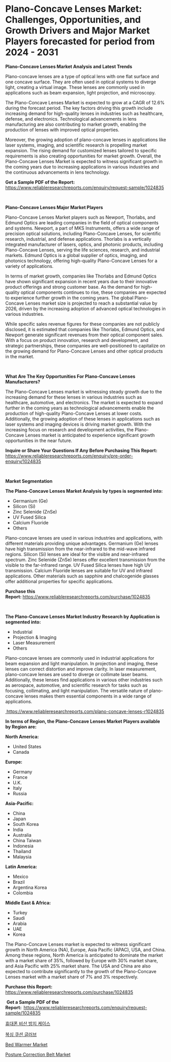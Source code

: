 <p><h1>Plano-Concave Lenses Market: Challenges, Opportunities, and Growth Drivers and Major Market Players forecasted for period from 2024 - 2031</h1></p><p><strong>Plano-Concave Lenses Market Analysis and Latest Trends</strong></p>
<p><p>Plano-concave lenses are a type of optical lens with one flat surface and one concave surface. They are often used in optical systems to diverge light, creating a virtual image. These lenses are commonly used in applications such as beam expansion, light projection, and microscopy.</p><p>The Plano-Concave Lenses Market is expected to grow at a CAGR of 12.6% during the forecast period. The key factors driving this growth include increasing demand for high-quality lenses in industries such as healthcare, defense, and electronics. Technological advancements in lens manufacturing are also contributing to market growth, enabling the production of lenses with improved optical properties.</p><p>Moreover, the growing adoption of plano-concave lenses in applications like laser systems, imaging, and scientific research is propelling market expansion. The rising demand for customized lenses tailored to specific requirements is also creating opportunities for market growth. Overall, the Plano-Concave Lenses Market is expected to witness significant growth in the coming years due to increasing applications in various industries and the continuous advancements in lens technology.</p></p>
<p><strong>Get a Sample PDF of the Report:&nbsp;</strong> <a href="https://www.reliableresearchreports.com/enquiry/request-sample/1024835">https://www.reliableresearchreports.com/enquiry/request-sample/1024835</a></p>
<p>&nbsp;</p>
<p><strong>Plano-Concave Lenses Major Market Players</strong></p>
<p><p>Plano-Concave Lenses Market players such as Newport, Thorlabs, and Edmund Optics are leading companies in the field of optical components and systems. Newport, a part of MKS Instruments, offers a wide range of precision optical solutions, including Plano-Concave Lenses, for scientific research, industrial, and defense applications. Thorlabs is a vertically integrated manufacturer of lasers, optics, and photonic products, including Plano-Concave Lenses, serving the life sciences, research, and industrial markets. Edmund Optics is a global supplier of optics, imaging, and photonics technology, offering high-quality Plano-Concave Lenses for a variety of applications.</p><p>In terms of market growth, companies like Thorlabs and Edmund Optics have shown significant expansion in recent years due to their innovative product offerings and strong customer base. As the demand for high-quality optical components continues to rise, these companies are expected to experience further growth in the coming years. The global Plano-Concave Lenses market size is projected to reach a substantial value by 2026, driven by the increasing adoption of advanced optical technologies in various industries.</p><p>While specific sales revenue figures for these companies are not publicly disclosed, it is estimated that companies like Thorlabs, Edmund Optics, and Newport generate significant revenues from their optical component sales. With a focus on product innovation, research and development, and strategic partnerships, these companies are well-positioned to capitalize on the growing demand for Plano-Concave Lenses and other optical products in the market.</p></p>
<p>&nbsp;</p>
<p><strong>What Are The Key Opportunities For Plano-Concave Lenses Manufacturers?</strong></p>
<p><p>The Plano-Concave Lenses market is witnessing steady growth due to the increasing demand for these lenses in various industries such as healthcare, automotive, and electronics. The market is expected to expand further in the coming years as technological advancements enable the production of high-quality Plano-Concave Lenses at lower costs. Additionally, the growing adoption of these lenses in applications such as laser systems and imaging devices is driving market growth. With the increasing focus on research and development activities, the Plano-Concave Lenses market is anticipated to experience significant growth opportunities in the near future.</p></p>
<p><strong>Inquire or Share Your Questions If Any Before Purchasing This Report:</strong> <a href="https://www.reliableresearchreports.com/enquiry/pre-order-enquiry/1024835">https://www.reliableresearchreports.com/enquiry/pre-order-enquiry/1024835</a></p>
<p>&nbsp;</p>
<p><strong>Market Segmentation</strong></p>
<p><strong>The Plano-Concave Lenses Market Analysis by types is segmented into:</strong></p>
<p><ul><li>Germanium (Ge)</li><li>Silicon (Si)</li><li>Zinc Selenide (ZnSe)</li><li>UV Fused Silica</li><li>Calcium Fluoride</li><li>Others</li></ul></p>
<p><p>Plano-concave lenses are used in various industries and applications, with different materials providing unique advantages. Germanium (Ge) lenses have high transmission from the near-infrared to the mid-wave infrared regions. Silicon (Si) lenses are ideal for the visible and near-infrared spectrum. Zinc Selenide (ZnSe) lenses offer excellent transmission from the visible to the far-infrared range. UV Fused Silica lenses have high UV transmission. Calcium Fluoride lenses are suitable for UV and infrared applications. Other materials such as sapphire and chalcogenide glasses offer additional properties for specific applications.</p></p>
<p><strong>Purchase this Report:&nbsp;</strong><a href="https://www.reliableresearchreports.com/purchase/1024835">https://www.reliableresearchreports.com/purchase/1024835</a></p>
<p>&nbsp;</p>
<p><strong>The Plano-Concave Lenses Market Industry Research by Application is segmented into:</strong></p>
<p><ul><li>Industrial</li><li>Projection & Imaging</li><li>Laser Measurement</li><li>Others</li></ul></p>
<p><p>Plano-concave lenses are commonly used in industrial applications for beam expansion and light manipulation. In projection and imaging, these lenses can correct distortion and improve clarity. In laser measurement, plano-concave lenses are used to diverge or collimate laser beams. Additionally, these lenses find applications in various other industries such as aerospace, automotive, and scientific research for tasks such as focusing, collimating, and light manipulation. The versatile nature of plano-concave lenses makes them essential components in a wide range of applications.</p></p>
<p><a href="https://www.reliableresearchreports.com/plano-concave-lenses-r1024835">&nbsp;https://www.reliableresearchreports.com/plano-concave-lenses-r1024835</a></p>
<p><strong>In terms of Region, the Plano-Concave Lenses Market Players available by Region are:</strong></p>
<p>
    <p> <strong> North America: </strong>
        <ul>
            <li>United States</li>
            <li>Canada</li>
        </ul>
        </p> 
    <p> <strong> Europe: </strong>
        <ul>
            <li>Germany</li>
            <li>France</li>
            <li>U.K.</li>
            <li>Italy</li>
            <li>Russia</li>
        </ul>
        </p> 
    <p> <strong> Asia-Pacific: </strong>
        <ul>
            <li>China</li>
            <li>Japan</li>
            <li>South Korea</li>
            <li>India</li>
            <li>Australia</li>
            <li>China Taiwan</li>
            <li>Indonesia</li>
            <li>Thailand</li>
            <li>Malaysia</li>
        </ul>
        </p> 
    <p> <strong> Latin America: </strong>
        <ul>
            <li>Mexico</li>
            <li>Brazil</li>
            <li>Argentina Korea</li>
            <li>Colombia</li>
        </ul>
        </p> 
    <p> <strong> Middle East & Africa: </strong>
        <ul>
            <li>Turkey</li>
            <li>Saudi</li>
            <li>Arabia</li>
            <li>UAE</li>
            <li>Korea</li>
        </ul>
    </p>
    </p>
<p><p>The Plano-Concave Lenses market is expected to witness significant growth in North America (NA), Europe, Asia Pacific (APAC), USA, and China. Among these regions, North America is anticipated to dominate the market with a market share of 35%, followed by Europe with 30% market share, and Asia Pacific with 25% market share. The USA and China are also expected to contribute significantly to the growth of the Plano-Concave Lenses market with a market share of 7% and 3% respectively.</p></p>
<p><strong>Purchase this Report: </strong><a href="https://www.reliableresearchreports.com/purchase/1024835">https://www.reliableresearchreports.com/purchase/1024835</a></p>
<p>&nbsp;<strong>Get a Sample PDF of the Report:&nbsp;&nbsp;</strong><a href="https://www.reliableresearchreports.com/enquiry/request-sample/1024835">https://www.reliableresearchreports.com/enquiry/request-sample/1024835</a></p>
<p><strong></strong></p>
<p><p><a href="https://github.com/kimvicki3212024/Market-Research-Report-List-1/blob/main/9012005152797.md">휴대폰 비산 방지 케이스</a></p><p><a href="https://github.com/khairinauzunul/Market-Research-Report-List-1/blob/main/3816003152796.md">복싱 쿠션 글러브</a></p><p><a href="https://github.com/JeanneSawayn2023/Market-Research-Report-List-1/blob/main/bed-warmer-market.md">Bed Warmer Market</a></p><p><a href="https://github.com/mdmisese/Market-Research-Report-List-1/blob/main/posture-correction-belt-market.md">Posture Correction Belt Market</a></p></p>